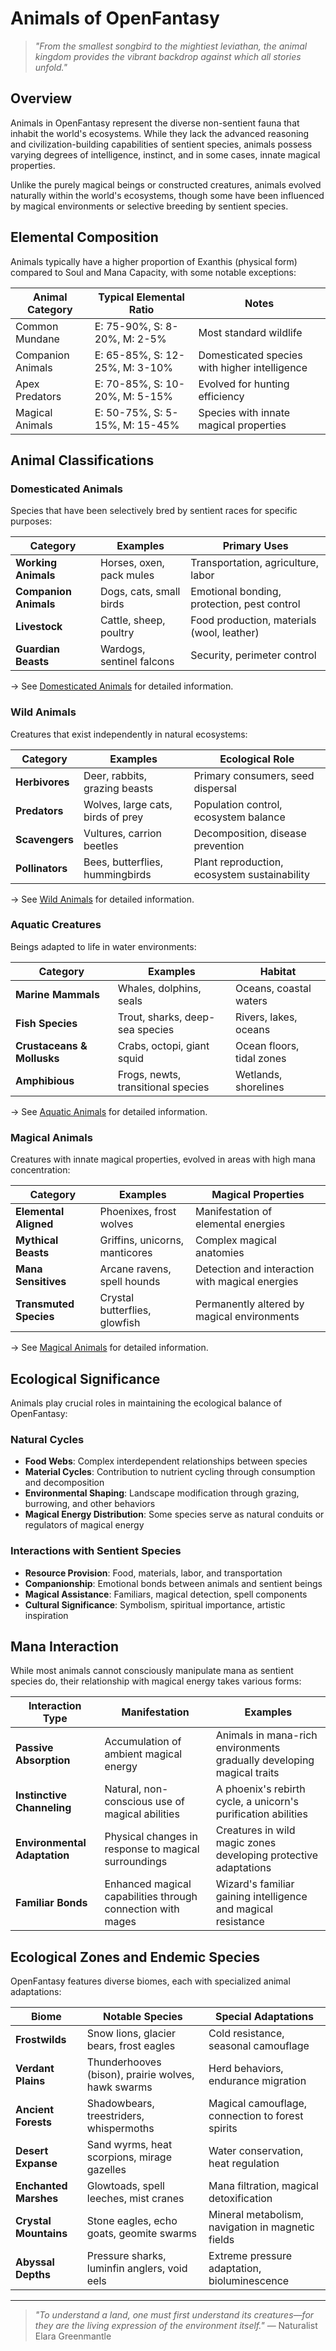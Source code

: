 # Animals of OpenFantasy

> *"From the smallest songbird to the mightiest leviathan, the animal kingdom provides the vibrant backdrop against which all stories unfold."*

## Overview

Animals in OpenFantasy represent the diverse non-sentient fauna that inhabit the world's ecosystems. While they lack the advanced reasoning and civilization-building capabilities of sentient species, animals possess varying degrees of intelligence, instinct, and in some cases, innate magical properties.

Unlike the purely magical beings or constructed creatures, animals evolved naturally within the world's ecosystems, though some have been influenced by magical environments or selective breeding by sentient species.

## Elemental Composition

Animals typically have a higher proportion of Exanthis (physical form) compared to Soul and Mana Capacity, with some notable exceptions:

| Animal Category | Typical Elemental Ratio | Notes |
|-----------------|-------------------------|-------|
| Common Mundane | E: 75-90%, S: 8-20%, M: 2-5% | Most standard wildlife |
| Companion Animals | E: 65-85%, S: 12-25%, M: 3-10% | Domesticated species with higher intelligence |
| Apex Predators | E: 70-85%, S: 10-20%, M: 5-15% | Evolved for hunting efficiency |
| Magical Animals | E: 50-75%, S: 5-15%, M: 15-45% | Species with innate magical properties |

## Animal Classifications

### Domesticated Animals

Species that have been selectively bred by sentient races for specific purposes:

| Category | Examples | Primary Uses |
|----------|----------|--------------|
| **Working Animals** | Horses, oxen, pack mules | Transportation, agriculture, labor |
| **Companion Animals** | Dogs, cats, small birds | Emotional bonding, protection, pest control |
| **Livestock** | Cattle, sheep, poultry | Food production, materials (wool, leather) |
| **Guardian Beasts** | Wardogs, sentinel falcons | Security, perimeter control |

→ See [Domesticated Animals](Domesticated.md) for detailed information.

### Wild Animals

Creatures that exist independently in natural ecosystems:

| Category | Examples | Ecological Role |
|----------|----------|----------------|
| **Herbivores** | Deer, rabbits, grazing beasts | Primary consumers, seed dispersal |
| **Predators** | Wolves, large cats, birds of prey | Population control, ecosystem balance |
| **Scavengers** | Vultures, carrion beetles | Decomposition, disease prevention |
| **Pollinators** | Bees, butterflies, hummingbirds | Plant reproduction, ecosystem sustainability |

→ See [Wild Animals](Wild.md) for detailed information.

### Aquatic Creatures

Beings adapted to life in water environments:

| Category | Examples | Habitat |
|----------|----------|---------|
| **Marine Mammals** | Whales, dolphins, seals | Oceans, coastal waters |
| **Fish Species** | Trout, sharks, deep-sea species | Rivers, lakes, oceans |
| **Crustaceans & Mollusks** | Crabs, octopi, giant squid | Ocean floors, tidal zones |
| **Amphibious** | Frogs, newts, transitional species | Wetlands, shorelines |

→ See [Aquatic Animals](Aquatic.md) for detailed information.

### Magical Animals

Creatures with innate magical properties, evolved in areas with high mana concentration:

| Category | Examples | Magical Properties |
|----------|----------|-------------------|
| **Elemental Aligned** | Phoenixes, frost wolves | Manifestation of elemental energies |
| **Mythical Beasts** | Griffins, unicorns, manticores | Complex magical anatomies |
| **Mana Sensitives** | Arcane ravens, spell hounds | Detection and interaction with magical energies |
| **Transmuted Species** | Crystal butterflies, glowfish | Permanently altered by magical environments |

→ See [Magical Animals](Magical.md) for detailed information.

## Ecological Significance

Animals play crucial roles in maintaining the ecological balance of OpenFantasy:

### Natural Cycles

- **Food Webs**: Complex interdependent relationships between species
- **Material Cycles**: Contribution to nutrient cycling through consumption and decomposition
- **Environmental Shaping**: Landscape modification through grazing, burrowing, and other behaviors
- **Magical Energy Distribution**: Some species serve as natural conduits or regulators of magical energy

### Interactions with Sentient Species

- **Resource Provision**: Food, materials, labor, and transportation
- **Companionship**: Emotional bonds between animals and sentient beings
- **Magical Assistance**: Familiars, magical detection, spell components
- **Cultural Significance**: Symbolism, spiritual importance, artistic inspiration

## Mana Interaction

While most animals cannot consciously manipulate mana as sentient species do, their relationship with magical energy takes various forms:

| Interaction Type | Manifestation | Examples |
|------------------|---------------|----------|
| **Passive Absorption** | Accumulation of ambient magical energy | Animals in mana-rich environments gradually developing magical traits |
| **Instinctive Channeling** | Natural, non-conscious use of magical abilities | A phoenix's rebirth cycle, a unicorn's purification abilities |
| **Environmental Adaptation** | Physical changes in response to magical surroundings | Creatures in wild magic zones developing protective adaptations |
| **Familiar Bonds** | Enhanced magical capabilities through connection with mages | Wizard's familiar gaining intelligence and magical resistance |

## Ecological Zones and Endemic Species

OpenFantasy features diverse biomes, each with specialized animal adaptations:

| Biome | Notable Species | Special Adaptations |
|-------|-----------------|---------------------|
| **Frostwilds** | Snow lions, glacier bears, frost eagles | Cold resistance, seasonal camouflage |
| **Verdant Plains** | Thunderhooves (bison), prairie wolves, hawk swarms | Herd behaviors, endurance migration |
| **Ancient Forests** | Shadowbears, treestriders, whispermoths | Magical camouflage, connection to forest spirits |
| **Desert Expanse** | Sand wyrms, heat scorpions, mirage gazelles | Water conservation, heat regulation |
| **Enchanted Marshes** | Glowtoads, spell leeches, mist cranes | Mana filtration, magical detoxification |
| **Crystal Mountains** | Stone eagles, echo goats, geomite swarms | Mineral metabolism, navigation in magnetic fields |
| **Abyssal Depths** | Pressure sharks, luminfin anglers, void eels | Extreme pressure adaptation, bioluminescence |

---

> *"To understand a land, one must first understand its creatures—for they are the living expression of the environment itself."* — Naturalist Elara Greenmantle 